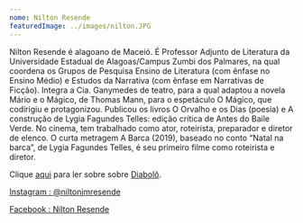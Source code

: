 ```yaml
---
nome: Nilton Resende
featuredImage: ../images/nilton.JPG
---
```

Nilton Resende é alagoano de Maceió. É Professor Adjunto de Literatura da Universidade Estadual de Alagoas/Campus Zumbi dos Palmares, na qual coordena os Grupos de Pesquisa Ensino de Literatura (com ênfase no Ensino Médio) e Estudos da Narrativa (com ênfase em Narrativas de Ficção). Integra a Cia. Ganymedes de teatro, para a qual adaptou a novela Mário e o Mágico, de Thomas Mann, para o espetáculo O Mágico, que codirigiu e protagonizou. Publicou os livros O Orvalho e os Dias (poesia) e A construção de Lygia Fagundes Telles: edição crítica de Antes do Baile Verde. No cinema, tem trabalhado como ator, roteirista, preparador e diretor de elenco. O curta metragem A Barca (2019), baseado no conto “Natal na barca”, de Lygia Fagundes Telles, é seu primeiro filme como roteirista e diretor.

Clique [aqui](https://trajeseditora.com.br/loja/2020/10/26/diabolo/) para ler sobre sobre [Diabolô](https://trajeseditora.com.br/loja/2020/10/26/diabolo/).

[Instagram : @niltonjmresende](https://www.instagram.com/niltonjmresende/)

[Facebook : Nilton Resende](https://www.facebook.com/nilton.resende.75)